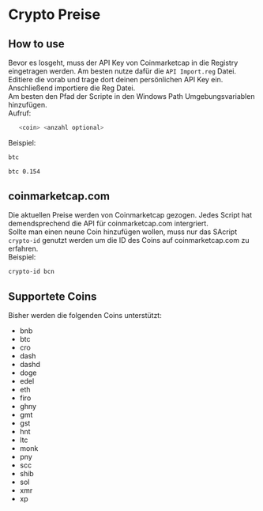 # Crypto Preise
## How to use
Bevor es losgeht, muss der API Key von Coinmarketcap in die Registry eingetragen werden. Am besten nutze dafür die `API Import.reg` Datei. Editiere die vorab und trage dort deinen persönlichen API Key ein. Anschließend importiere die Reg Datei.<br />
Am besten den Pfad der Scripte in den Windows Path Umgebungsvariablen hinzufügen.<br />
Aufruf:
```sh
   <coin> <anzahl optional>
```

Beispiel:
```sh
btc
```
```sh
btc 0.154
```
## coinmarketcap.com
Die aktuellen Preise werden von Coinmarketcap gezogen. Jedes Script hat demendsprechend die API für coinmarketcap.com intergriert.<br />
Sollte man einen neune Coin hinzufügen wollen, muss nur das SAcript `crypto-id` genutzt werden um die ID des Coins auf coinmarketcap.com zu erfahren.<br />
Beispiel:
```sh
crypto-id bcn
```

## Supportete Coins
Bisher werden die folgenden Coins unterstützt:
* bnb
* btc
* cro
* dash
* dashd
* doge
* edel
* eth
* firo
* ghny
* gmt
* gst
* hnt
* ltc
* monk
* pny
* scc
* shib
* sol
* xmr
* xp